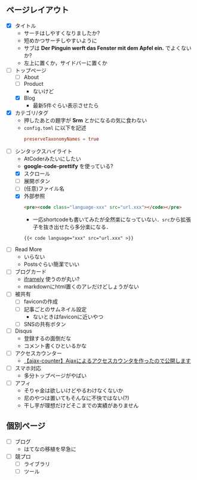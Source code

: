 ## ページレイアウト
- [x] タイトル
    - サーチはしやすくなりましたか?
    - 短めかつサーチしやすいように
    - サブは **Der Pinguin werft das Fenster mit dem Apfel ein.** でよくないか?
    - 左上に置くか，サイドバーに置くか
- [ ] トップページ
    - [ ] About
    - [ ] Product
        - ないけど
    - [x] Blog
        - 最新5件ぐらい表示させたら
- [x] カテゴリ/タグ
    - 押したあとの題字が **Srm** とかになるの気に食わない
    - `config.toml` に以下を記述
        ```toml
        preserveTaxonomyNames = true
        ```
- [ ] シンタックスハイライト
    - AtCoderみたいにしたい
    - **google-code-prettify** を使っている?
    - [x] スクロール
    - [ ] 展開ボタン
    - [ ] (任意)ファイル名
    - [x] 外部参照
        ```html
        <pre><code class="language-xxx" src="url.xxx"></code></pre>
        ```
        - 一応shortcodeも書いてみたが全然楽になっていない．`src`から拡張子を抜き出せたら多分楽になる．
        ```
        {{< code language="xxx" src="url.xxx" >}}
        ```
- [ ] Read More
    - いらない
    - Postsぐらい簡潔でいい
- [ ] ブログカード
    - [iframely](https://iframely.com/) 使うのが丸い?
    - markdownにhtml置くのアレだけどしょうがない
- [ ] 被共有
    - [ ] faviconの作成
    - [ ] 記事ごとのサムネイル設定
        - ないときはfaviconに近いやつ
    - [ ] SNSの共有ボタン
- [ ] Disqus
    - 登録するの面倒だな
    - コメント書くひといるかな
- [ ] アクセスカウンター
    - [【ajax-counter】Ajaxによるアクセスカウンタを作ったので公開します](https://shirokai.hatenablog.com/entry/ajax-counter)
- [ ] スマホ対応
    - 多分トップページがやばい
- [ ] アフィ
    - そりゃ金は欲しいけどやるわけなくないか
    - 尼のやつは置いてもそんなに不快ではない(?)
    - 干し芋が理想だけどそこまでの実績がありません

## 個別ページ
- [ ] ブログ
    - はてなの移植を早急に
- [ ] 競プロ
    - [ ] ライブラリ
    - [ ] ツール
